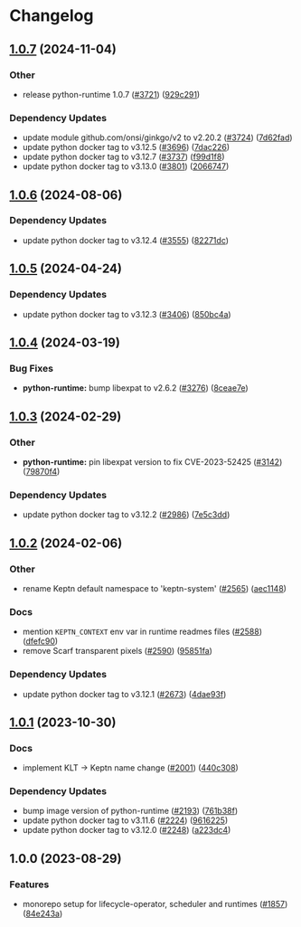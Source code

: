# Changelog

## [1.0.7](https://github.com/keptn/lifecycle-toolkit/compare/python-runtime-v1.0.6...python-runtime-v1.0.7) (2024-11-04)


### Other

* release python-runtime 1.0.7 ([#3721](https://github.com/keptn/lifecycle-toolkit/issues/3721)) ([929c291](https://github.com/keptn/lifecycle-toolkit/commit/929c291ea3df3b7381dd955a92bce93fcf2dd8b7))


### Dependency Updates

* update module github.com/onsi/ginkgo/v2 to v2.20.2 ([#3724](https://github.com/keptn/lifecycle-toolkit/issues/3724)) ([7d62fad](https://github.com/keptn/lifecycle-toolkit/commit/7d62fadadbd251debe2b2c0c46a9042538a70c71))
* update python docker tag to v3.12.5 ([#3696](https://github.com/keptn/lifecycle-toolkit/issues/3696)) ([7dac226](https://github.com/keptn/lifecycle-toolkit/commit/7dac22686f79f8175a8bc9aeb221c323f3cb411d))
* update python docker tag to v3.12.7 ([#3737](https://github.com/keptn/lifecycle-toolkit/issues/3737)) ([f99d1f8](https://github.com/keptn/lifecycle-toolkit/commit/f99d1f839d8263e311b974d7f1f999422be23496))
* update python docker tag to v3.13.0 ([#3801](https://github.com/keptn/lifecycle-toolkit/issues/3801)) ([2066747](https://github.com/keptn/lifecycle-toolkit/commit/206674751eaeaf98ef330677d36235f835e20e9c))

## [1.0.6](https://github.com/keptn/lifecycle-toolkit/compare/python-runtime-v1.0.5...python-runtime-v1.0.6) (2024-08-06)


### Dependency Updates

* update python docker tag to v3.12.4 ([#3555](https://github.com/keptn/lifecycle-toolkit/issues/3555)) ([82271dc](https://github.com/keptn/lifecycle-toolkit/commit/82271dc300a4f06178ead88e1b0365ada2601692))

## [1.0.5](https://github.com/keptn/lifecycle-toolkit/compare/python-runtime-v1.0.4...python-runtime-v1.0.5) (2024-04-24)


### Dependency Updates

* update python docker tag to v3.12.3 ([#3406](https://github.com/keptn/lifecycle-toolkit/issues/3406)) ([850bc4a](https://github.com/keptn/lifecycle-toolkit/commit/850bc4abae1b1bf52e10d45e30ffcf00fa2547a4))

## [1.0.4](https://github.com/keptn/lifecycle-toolkit/compare/python-runtime-v1.0.3...python-runtime-v1.0.4) (2024-03-19)


### Bug Fixes

* **python-runtime:** bump libexpat to v2.6.2 ([#3276](https://github.com/keptn/lifecycle-toolkit/issues/3276)) ([8ceae7e](https://github.com/keptn/lifecycle-toolkit/commit/8ceae7ef11443aea87d8c87e5643a987d3479f32))

## [1.0.3](https://github.com/keptn/lifecycle-toolkit/compare/python-runtime-v1.0.2...python-runtime-v1.0.3) (2024-02-29)


### Other

* **python-runtime:** pin libexpat version to fix CVE-2023-52425 ([#3142](https://github.com/keptn/lifecycle-toolkit/issues/3142)) ([79870f4](https://github.com/keptn/lifecycle-toolkit/commit/79870f459fc9da854c3f8ad6152768b3ab5ead46))


### Dependency Updates

* update python docker tag to v3.12.2 ([#2986](https://github.com/keptn/lifecycle-toolkit/issues/2986)) ([7e5c3dd](https://github.com/keptn/lifecycle-toolkit/commit/7e5c3dd0b6d65397c4184cecb1a88f0baaf5b5ab))

## [1.0.2](https://github.com/keptn/lifecycle-toolkit/compare/python-runtime-v1.0.1...python-runtime-v1.0.2) (2024-02-06)


### Other

* rename Keptn default namespace to 'keptn-system' ([#2565](https://github.com/keptn/lifecycle-toolkit/issues/2565)) ([aec1148](https://github.com/keptn/lifecycle-toolkit/commit/aec11489451ab1b0bcd69a6b90b0d45f69c5df7c))


### Docs

* mention `KEPTN_CONTEXT` env var in runtime readmes files ([#2588](https://github.com/keptn/lifecycle-toolkit/issues/2588)) ([dfefc90](https://github.com/keptn/lifecycle-toolkit/commit/dfefc90e9e5075ef130e3962b1ded983b2b213f4))
* remove Scarf transparent pixels ([#2590](https://github.com/keptn/lifecycle-toolkit/issues/2590)) ([95851fa](https://github.com/keptn/lifecycle-toolkit/commit/95851fa52cb3a6565a4b52ae0e8b00dcc9861a3b))


### Dependency Updates

* update python docker tag to v3.12.1 ([#2673](https://github.com/keptn/lifecycle-toolkit/issues/2673)) ([4dae93f](https://github.com/keptn/lifecycle-toolkit/commit/4dae93f48c0dfb391a7628c05bbe97404cc6a9da))

## [1.0.1](https://github.com/keptn/lifecycle-toolkit/compare/python-runtime-v1.0.0...python-runtime-v1.0.1) (2023-10-30)


### Docs

* implement KLT -&gt; Keptn name change ([#2001](https://github.com/keptn/lifecycle-toolkit/issues/2001)) ([440c308](https://github.com/keptn/lifecycle-toolkit/commit/440c3082e5400f89d791724651984ba2bc0a4724))


### Dependency Updates

* bump image version of python-runtime ([#2193](https://github.com/keptn/lifecycle-toolkit/issues/2193)) ([761b38f](https://github.com/keptn/lifecycle-toolkit/commit/761b38f35d7fa7cab5b67c79595ccac1d1534ad3))
* update python docker tag to v3.11.6 ([#2224](https://github.com/keptn/lifecycle-toolkit/issues/2224)) ([9616225](https://github.com/keptn/lifecycle-toolkit/commit/96162256d59fd62f94d239a8d31cd36c9d316b51))
* update python docker tag to v3.12.0 ([#2248](https://github.com/keptn/lifecycle-toolkit/issues/2248)) ([a223dc4](https://github.com/keptn/lifecycle-toolkit/commit/a223dc4c4b4de43e8f0ae469e831b1b44ded37c1))

## 1.0.0 (2023-08-29)


### Features

* monorepo setup for lifecycle-operator, scheduler and runtimes ([#1857](https://github.com/keptn/lifecycle-toolkit/issues/1857)) ([84e243a](https://github.com/keptn/lifecycle-toolkit/commit/84e243a213ffba86eddd51ccc4bf4dbd61140069))

